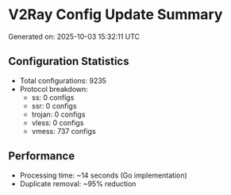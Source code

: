 # V2Ray Config Update Summary
Generated on: 2025-10-03 15:32:11 UTC

## Configuration Statistics
- Total configurations: 9235
- Protocol breakdown:
  - ss: 0 configs
  - ssr: 0 configs
  - trojan: 0 configs
  - vless: 0 configs
  - vmess: 737 configs

## Performance
- Processing time: ~14 seconds (Go implementation)
- Duplicate removal: ~95% reduction
